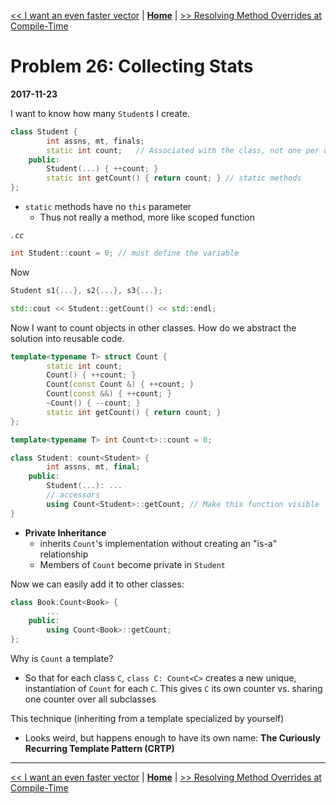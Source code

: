 [<< I want an even faster vector](./problem_25.md) | [**Home**](../README.md) | [>> Resolving Method Overrides at Compile-Time](./problem_27.md)

# Problem 26: Collecting Stats

**2017-11-23**

I want to know how many `Student`s I create.

```C++
class Student {
        int assns, mt, finals;
        static int count;   // Associated with the class, not one per object
    public:
        Student(...) { ++count; }
        static int getCount() { return count; } // static methods
};
```

- `static` methods have no `this` parameter
  - Thus not really a method, more like scoped function

_`.cc`_

```C++
int Student::count = 0; // must define the variable
```

Now

```C++
Student s1{...}, s2{...}, s3{...};

std::cout << Student::getCount() << std::endl;
```

Now I want to count objects in other classes. How do we abstract the solution into reusable code.

```C++
template<typename T> struct Count {
        static int count;
        Count() { ++count; }
        Count(const Count &) { ++count; }
        Count(const &&) { ++count; }
        ~Count() { --count; }
        static int getCount() { return count; }
};

template<typename T> int Count<t>::count = 0;
```

```C++
class Student: count<Student> {
        int assns, mt, final;
    public:
        Student(...): ...
        // accessors
        using Count<Student>::getCount; // Make this function visible
}
```

- **Private Inheritance**
  - inherits `Count`'s implementation without creating an "is-a" relationship
  - Members of `Count` become private in `Student`

Now we can easily add it to other classes:

```C++
class Book:Count<Book> {
        ...
    public:
        using Count<Book>::getCount;
};
```

Why is `Count` a template?

- So that for each class `C`, `class C: Count<C>` creates a new unique, instantiation of `Count` for each `C`. This gives `C` its own counter vs. sharing one counter over all subclasses

This technique (inheriting from a template specialized by yourself)

- Looks weird, but happens enough to have its own name: **The Curiously Recurring Template Pattern (CRTP)**

---

[<< I want an even faster vector](./problem_25.md) | [**Home**](../README.md) | [>> Resolving Method Overrides at Compile-Time](./problem_27.md)
